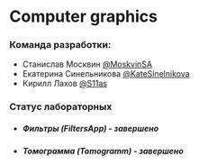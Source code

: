 # Computer graphics
### Команда разработки:
- Станислав Москвин [@MoskvinSA](https://github.com/MoskvinSA)
- Екатерина Синельникова [@KateSinelnikova](https://github.com/KateSinelnikova)
- Кирилл Лахов [@S11as](https://github.com/S11as)

### Статус лабораторных
- ##### Фильтры (FiltersApp) - завершено
- ##### Томограмма (Tomogramm) - завершено

